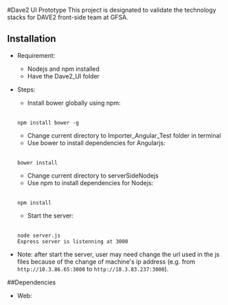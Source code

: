 #Dave2 UI Prototype
  This project is designated to validate the technology stacks for DAVE2 front-side team at GFSA.
## **Installation**
* Requirement: 
  * Nodejs and npm installed
  * Have the Dave2_UI folder
  
* Steps:
  * Install bower globally using npm:
  <br><br>
  ```
  npm install bower -g
  ```
  * Change current directory to Importer_Angular_Test folder in terminal
  * Use bower to install dependencies for Angularjs:
  <br><br>
  ```
  bower install
  ```
  * Change current directory to serverSideNodejs
  * Use npm to install dependencies for Nodejs:
  <br><br>
  ```
  npm install
  ```
  * Start the server:
  <br><br>
  ```
  node server.js
  Express server is listenning at 3000
  ```
* Note: 
after start the server, user may need change the url used in the js files because of the change of machine's ip address (e.g. from `http://10.3.86.65:3000` to `http://10.3.83.237:3000`).

##Dependencies
- Web:

